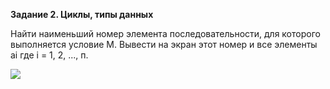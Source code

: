 **Задание 2. Циклы, типы данных**

Найти наименьший номер элемента последовательности, для которого выполняется условие M. Вывести на экран этот номер и все элементы ai  где i = 1, 2, ..., п.

![](https://github.com/alterG/javase01/blob/master/src/t02/res/example01.PNG?raw=true)
